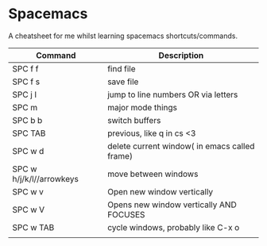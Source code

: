 # Spacemacs
A cheatsheet for me whilst learning spacemacs shortcuts/commands.

| Command                  | Description                                   |
|--------------------------|-----------------------------------------------|
| SPC f f                  | find file                                     |
| SPC f s                  | save file                                     |
| SPC j l                  | jump to line numbers OR via letters           |
| SPC m                    | major mode things                             |
| SPC b b                  | switch buffers                                |
| SPC TAB                  | previous, like q in cs <3                     |
| SPC w d                  | delete current window( in emacs called frame) |
| SPC w h/j/k/l//arrowkeys | move between windows                          |
| SPC w v                  | Open new window vertically                    |
| SPC w V                  | Opens new window vertically AND FOCUSES       |
| SPC w TAB                | cycle windows, probably like C-x o            |
|                          |                                               |
